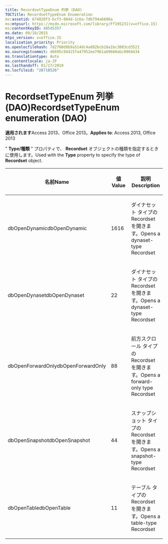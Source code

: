 ```yaml
---
title: RecordsetTypeEnum 列挙 (DAO)
TOCTitle: RecordsetTypeEnum Enumeration
ms:assetid: 674020f3-bcf3-884d-1c6a-7db794a6606a
ms:mtpsurl: https://msdn.microsoft.com/library/Ff195231(v=office.15)
ms:contentKeyID: 48545357
ms.date: 09/18/2015
mtps_version: v=office.15
localization_priority: Priority
ms.openlocfilehash: 7d2700d9b9a514dc4ad02bcb18a1bc3003cd3521
ms.sourcegitcommit: d6695c94415fa47952ee7961a69660abc0904434
ms.translationtype: Auto
ms.contentlocale: ja-JP
ms.lasthandoff: 01/17/2019
ms.locfileid: "28718526"
---
```

# <a name="recordsettypeenum-enumeration-dao"></a><span data-ttu-id="b95fb-102">RecordsetTypeEnum 列挙 (DAO)</span><span class="sxs-lookup"><span data-stu-id="b95fb-102">RecordsetTypeEnum enumeration (DAO)</span></span>


<span data-ttu-id="b95fb-103">**適用されます**Access 2013、Office 2013。</span><span class="sxs-lookup"><span data-stu-id="b95fb-103">**Applies to**: Access 2013, Office 2013</span></span>

<span data-ttu-id="b95fb-104">" **Type/種類** " プロパティで、 **Recordset** オブジェクトの種類を指定するときに使用します。</span><span class="sxs-lookup"><span data-stu-id="b95fb-104">Used with the **Type** property to specify the type of **Recordset** object.</span></span>

<table>
<colgroup>
<col style="width: 33%" />
<col style="width: 33%" />
<col style="width: 33%" />
</colgroup>
<thead>
<tr class="header">
<th><p><span data-ttu-id="b95fb-105">名前</span><span class="sxs-lookup"><span data-stu-id="b95fb-105">Name</span></span></p></th>
<th><p><span data-ttu-id="b95fb-106">値</span><span class="sxs-lookup"><span data-stu-id="b95fb-106">Value</span></span></p></th>
<th><p><span data-ttu-id="b95fb-107">説明</span><span class="sxs-lookup"><span data-stu-id="b95fb-107">Description</span></span></p></th>
</tr>
</thead>
<tbody>
<tr class="odd">
<td><p><span data-ttu-id="b95fb-108">dbOpenDynamic</span><span class="sxs-lookup"><span data-stu-id="b95fb-108">dbOpenDynamic</span></span></p></td>
<td><p><span data-ttu-id="b95fb-109">16</span><span class="sxs-lookup"><span data-stu-id="b95fb-109">16</span></span></p></td>
<td><p><span data-ttu-id="b95fb-110">ダイナセット タイプの Recordset を開きます。</span><span class="sxs-lookup"><span data-stu-id="b95fb-110">Opens a dynaset-type Recordset</span></span></p></td>
</tr>
<tr class="even">
<td><p><span data-ttu-id="b95fb-111">dbOpenDynaset</span><span class="sxs-lookup"><span data-stu-id="b95fb-111">dbOpenDynaset</span></span></p></td>
<td><p><span data-ttu-id="b95fb-112">2</span><span class="sxs-lookup"><span data-stu-id="b95fb-112">2</span></span></p></td>
<td><p><span data-ttu-id="b95fb-113">ダイナセット タイプの Recordset を開きます。</span><span class="sxs-lookup"><span data-stu-id="b95fb-113">Opens a dynaset-type Recordset</span></span></p></td>
</tr>
<tr class="odd">
<td><p><span data-ttu-id="b95fb-114">dbOpenForwardOnly</span><span class="sxs-lookup"><span data-stu-id="b95fb-114">dbOpenForwardOnly</span></span></p></td>
<td><p><span data-ttu-id="b95fb-115">8</span><span class="sxs-lookup"><span data-stu-id="b95fb-115">8</span></span></p></td>
<td><p><span data-ttu-id="b95fb-116">前方スクロール タイプの Recordset を開きます。</span><span class="sxs-lookup"><span data-stu-id="b95fb-116">Opens a forward-only type Recordset</span></span></p></td>
</tr>
<tr class="even">
<td><p><span data-ttu-id="b95fb-117">dbOpenSnapshot</span><span class="sxs-lookup"><span data-stu-id="b95fb-117">dbOpenSnapshot</span></span></p></td>
<td><p><span data-ttu-id="b95fb-118">4</span><span class="sxs-lookup"><span data-stu-id="b95fb-118">4</span></span></p></td>
<td><p><span data-ttu-id="b95fb-119">スナップショット タイプの Recordset を開きます。</span><span class="sxs-lookup"><span data-stu-id="b95fb-119">Opens a snapshot-type Recordset</span></span></p></td>
</tr>
<tr class="odd">
<td><p><span data-ttu-id="b95fb-120">dbOpenTable</span><span class="sxs-lookup"><span data-stu-id="b95fb-120">dbOpenTable</span></span></p></td>
<td><p><span data-ttu-id="b95fb-121">1</span><span class="sxs-lookup"><span data-stu-id="b95fb-121">1</span></span></p></td>
<td><p><span data-ttu-id="b95fb-122">テーブル タイプの Recordset を開きます。</span><span class="sxs-lookup"><span data-stu-id="b95fb-122">Opens a table-type Recordset</span></span></p></td>
</tr>
</tbody>
</table>

